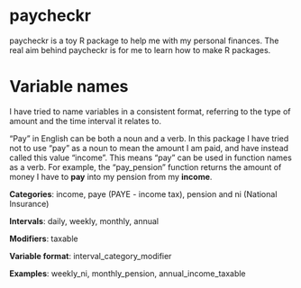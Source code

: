 
<!-- README.md is generated from README.Rmd. Please edit that file -->

# paycheckr

<!-- badges: start -->
<!-- badges: end -->

paycheckr is a toy R package to help me with my personal finances. The
real aim behind paycheckr is for me to learn how to make R packages.

# Variable names

I have tried to name variables in a consistent format, referring to the
type of amount and the time interval it relates to.

“Pay” in English can be both a noun and a verb. In this package I have
tried not to use “pay” as a noun to mean the amount I am paid, and have
instead called this value “income”. This means “pay” can be used in
function names as a verb. For example, the “pay_pension” function
returns the amount of money I have to **pay** into my pension from my
**income**.

**Categories**: income, paye (PAYE - income tax), pension and ni
(National Insurance)

**Intervals**: daily, weekly, monthly, annual

**Modifiers**: taxable

**Variable format**: interval_category_modifier

**Examples**: weekly_ni, monthly_pension, annual_income_taxable
